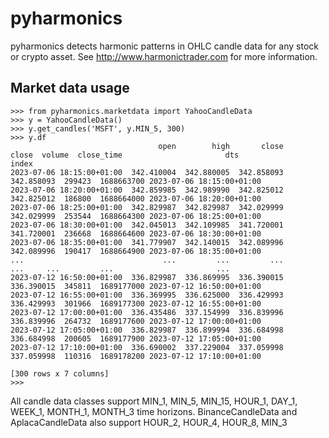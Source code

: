 # pyharmonics

pyharmonics detects harmonic patterns in OHLC candle data for any stock or crypto asset.  See http://www.harmonictrader.com for more information.

## Market data usage
```
>>> from pyharmonics.marketdata import YahooCandleData
>>> y = YahooCandleData()
>>> y.get_candles('MSFT', y.MIN_5, 300)
>>> y.df
                                 open        high       close       close  volume  close_time                       dts
index                                                                                                                  
2023-07-06 18:15:00+01:00  342.410004  342.880005  342.858093  342.858093  299423  1688663700 2023-07-06 18:15:00+01:00
2023-07-06 18:20:00+01:00  342.859985  342.989990  342.825012  342.825012  186800  1688664000 2023-07-06 18:20:00+01:00
2023-07-06 18:25:00+01:00  342.829987  342.829987  342.029999  342.029999  253544  1688664300 2023-07-06 18:25:00+01:00
2023-07-06 18:30:00+01:00  342.045013  342.109985  341.720001  341.720001  236668  1688664600 2023-07-06 18:30:00+01:00
2023-07-06 18:35:00+01:00  341.779907  342.140015  342.089996  342.089996  190417  1688664900 2023-07-06 18:35:00+01:00
...                               ...         ...         ...         ...     ...         ...                       ...
2023-07-12 16:50:00+01:00  336.829987  336.869995  336.390015  336.390015  345811  1689177000 2023-07-12 16:50:00+01:00
2023-07-12 16:55:00+01:00  336.369995  336.625000  336.429993  336.429993  301966  1689177300 2023-07-12 16:55:00+01:00
2023-07-12 17:00:00+01:00  336.435486  337.154999  336.839996  336.839996  264732  1689177600 2023-07-12 17:00:00+01:00
2023-07-12 17:05:00+01:00  336.829987  336.899994  336.684998  336.684998  200605  1689177900 2023-07-12 17:05:00+01:00
2023-07-12 17:10:00+01:00  336.690002  337.229004  337.059998  337.059998  110316  1689178200 2023-07-12 17:10:00+01:00

[300 rows x 7 columns]
>>>
```
All candle data classes support MIN_1, MIN_5, MIN_15, HOUR_1, DAY_1, WEEK_1, MONTH_1, MONTH_3 time horizons.
BinanceCandleData and AplacaCandleData also support HOUR_2, HOUR_4, HOUR_8, MIN_3